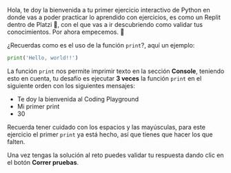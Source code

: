 Hola, te doy la bienvenida a tu primer ejercicio interactivo de Python en donde vas a poder practicar lo aprendido con ejercicios, es como un Replit dentro de Platzi 🤯, con el que vas a ir descubriendo como validar tus conocimientos. Por ahora empecemos. 💪


¿Recuerdas como es el uso de la función `print`?, aquí un ejemplo:

```py
print('Hello, world!!')
``` 

La función `print` nos permite imprimir texto en la sección **Console**, teniendo esto en cuenta, tu desafío es ejecutar **3 veces** la función `print` en el siguiente orden con los siguientes mensajes:

- Te doy la bienvenida al Coding Playground
- Mi primer print
- 30

Recuerda tener cuidado con los espacios y las mayúsculas, para este ejercicio el primer `print` ya está hecho, así que tienes que hacer los que falten.

Una vez tengas la solución al reto puedes validar tu respuesta dando clic en el botón **Correr pruebas**.